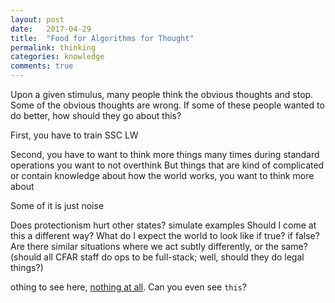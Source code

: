 ```yaml
---
layout: post
date:   2017-04-29
title:  "Food for Algorithms for Thought"
permalink: thinking
categories: knowledge
comments: true
---
```

Upon a given stimulus, many people think the obvious thoughts and stop. Some of the obvious thoughts are wrong. If some of these people wanted to do better, how should they go about this? 

First, you have to train
SSC
LW

Second, you have to want to think more things
many times during standard operations you want to not overthink
But things that are kind of complicated or contain knowledge about how the world works, you want to think more about

Some of it is just noise

Does protectionism hurt other states?
simulate
examples
Should I come at this a different way?
What do I expect the world to look like if true? if false?
Are there similar situations where we act subtly differently, or the same? (should all CFAR staff do ops to be full-stack; well, should they do legal things?)


othing to see here, [nothing at all][conspiracy]. Can you even see `this`?

[conspiracy]: http://www.thebayesianconspiracy.com/
